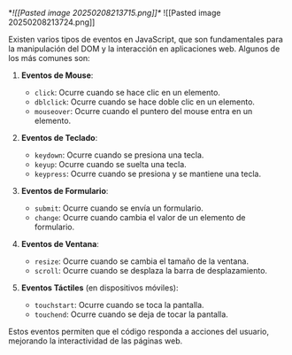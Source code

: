**![[Pasted image 20250208213715.png]]\**
![[Pasted image 20250208213724.png]]

Existen varios tipos de eventos en JavaScript, que son fundamentales para la manipulación del DOM y la interacción en aplicaciones web. Algunos de los más comunes son:

1. **Eventos de Mouse**:
    
    - `click`: Ocurre cuando se hace clic en un elemento.
    - `dblclick`: Ocurre cuando se hace doble clic en un elemento.
    - `mouseover`: Ocurre cuando el puntero del mouse entra en un elemento.
2. **Eventos de Teclado**:
    
    - `keydown`: Ocurre cuando se presiona una tecla.
    - `keyup`: Ocurre cuando se suelta una tecla.
    - `keypress`: Ocurre cuando se presiona y se mantiene una tecla.
3. **Eventos de Formulario**:
    
    - `submit`: Ocurre cuando se envía un formulario.
    - `change`: Ocurre cuando cambia el valor de un elemento de formulario.
4. **Eventos de Ventana**:
    
    - `resize`: Ocurre cuando se cambia el tamaño de la ventana.
    - `scroll`: Ocurre cuando se desplaza la barra de desplazamiento.
5. **Eventos Táctiles** (en dispositivos móviles):
    
    - `touchstart`: Ocurre cuando se toca la pantalla.
    - `touchend`: Ocurre cuando se deja de tocar la pantalla.

Estos eventos permiten que el código responda a acciones del usuario, mejorando la interactividad de las páginas web.

